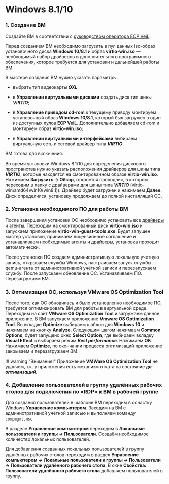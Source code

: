 # Windows 8.1/10

### 1. Создание ВМ 

Создайте ВМ в соответствии с [руководством оператора ECP VeiL](https://veil.mashtab.org/docs/base/operator_guide/domains/create).


   Перед созданием ВМ необходимо загрузить в пул данных iso-образ установочного диска **Windows 10/8.1** и 
   образ **virtio-win.iso** — необходимый набор драйверов и дополнительного программного обеспечения, которое 
   требуется для установки и дальнейшей работы ВМ. 
   
   В мастере создания ВМ нужно указать параметры:

   - выбрать тип видеокарты **_QXL_**;
     
   - в **Управлении виртуальными дисками** создать диск тип шины **_VIRTIO_**;
     
   - в **Управление приводом cd-rom** к текущему приводу монтируем установочный образ **Windows 10/8.1**, 
     который был загружен в один из доступных пулов **ECP VeiL**. Дополнительно добавляем cd-rom и 
     монтируем образ **virtio-win.iso**;
     
   - в **Управлении виртуальными интерфейсами** выбираем виртуальную сеть и сетевой драйвер 
     типа **_VIRTIO_**. 
     
   ВМ готова для включения. 
   
   Во время установки Windows 8.1/10 для определения 
    дискового пространства нужно указать расположения драйверов для шины типа **_VIRTIO_**, 
    которые находятся на смонтированном образе **virtio-win.iso**. Нажимаем **Загрузить → Обзор**, 
    откроется проводник, в котором переходим в папку с драйверами для шины типа **_VIRTIO_** 
    (virtio-win\amd64\win10(win8.1)). Драйвер будет загружен и нажимаем **Далее**. 
    Диск определился, установку продолжаем до полной инсталляций ОС.

### 2. Установка необходимого ПО для работы ВМ

   После завершения установки ОС необходимо установить все 
    [драйверы и агенты](../../../broker/vm/guest_agent.md).
    Переходим на смонтированный диск **virtio-win.iso** и запускаем приложение **virtio-win-guest-tools.exe**. 
    Будет запущен мастер установки, принимаем лицензионное соглашение и устанавливаем необходимые 
    агенты и драйверы, установка проходит автоматически. 
   
   После установки ПО создаем административную 
    локальную учетную запись, открываем службы Windows, настраиваем запуск службы qemu-агента от 
    административной учётной записи и перезапускаем службу. После запускаем обновление ОС. Устанавливаем ПО. 
    Перезагружаем ВМ.

### 3. Оптимизация ОС, используя VMware OS Optimization Tool


   После того, как ОС обновилась и было установленно необходимое ПО, требуется оптимизировать ВМ для работы в виртуальной
    среде. Переходим на сайт **VMware OS Optimization Tool** и загружаем данное приложение. В ВМ запускаем приложение 
   **Vmware OS Optimization Tool**. Во вкладке **Optimize** выбираем шаблон для **Windows 10** и нажимаем на кнопку **Analyze**. 
    Следующим шагом нажимаем **Common Options**, будет запущено окно **Select Option**, где выбираем вкладку 
    **Visual Effect** и выбираем режим **_Best performance_**. Нажимаем **OK**. Нажимаем  **Optimize**, 
    по окончании процесса оптимизаций приложение закрываем и перезагружаем ВМ.

!!! warning "Внимание!"
    Приложение **VMWare OS Optimization Tool** не удаляем, т.к. у приложения есть механизм отката на состояние 
    **_до оптимизаций_**.

### 4. Добавление пользователей в группу удалённых рабочих столов для подключения по «RDP» к ВМ в рабочей группе

   Для создания пользователей в шаблоне ВМ переходим в оснастку Windows **Управление компьютером**.
    Заходим на ВМ с административной учётной записью и выполняем команду `compmgmt.msc`. 
   
   В разделе **Управление компьютером** переходим в **Локальные пользователи и группы → Пользователи**.
    Создаём необходимое количество локальных пользователей.
    
Для добавления созданных локальных пользователей в группу удалённых рабочих столов переходим в раздел
    **Управление компьютером → Локальные пользователи и группы → Пользователи → Пользователи удалённого 
    рабочего стола**. В окне **Свойства: Пользователи удалённого рабочего стола** добавляем 
    пользователей в группу.
